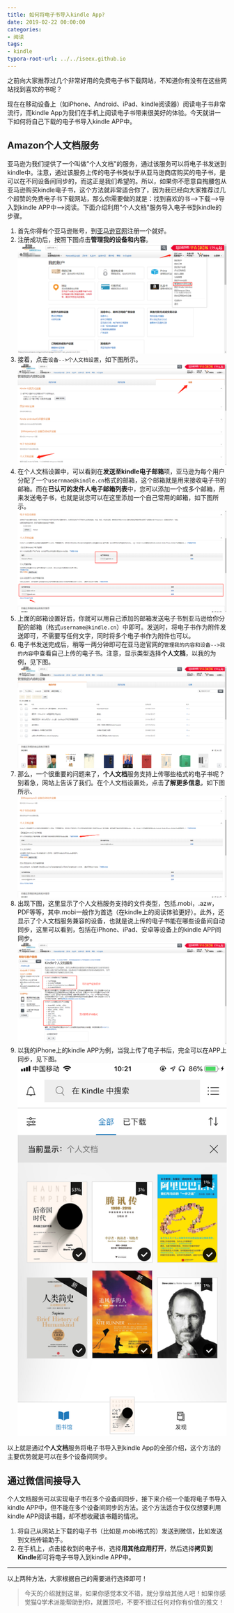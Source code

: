 ```yaml
---
title: 如何将电子书导入kindle App?
date: 2019-02-22 00:00:00
categories:
- 阅读
tags:
- kindle
typora-root-url: ../../iseex.github.io
---
```


之前向大家推荐过几个非常好用的免费电子书下载网站，不知道你有没有在这些网站找到喜欢的书呢？

现在在移动设备上（如iPhone、Android、iPad、kindle阅读器）阅读电子书非常流行，而kindle App为我们在手机上阅读电子书带来很美好的体验。今天就讲一下如何将自己下载的电子书导入kindle APP中。

## Amazon个人文档服务

亚马逊为我们提供了一个叫做"个人文档"的服务，通过该服务可以将电子书发送到kindle中。注意，通过该服务上传的电子书类似于从亚马逊商店购买的电子书，是可以在不同设备间同步的，而这正是我们希望的。所以，如果你不愿意自掏腰包从亚马逊购买kindle电子书，这个方法就非常适合你了，因为我已经向大家推荐过几个超赞的免费电子书下载网站，那么你需要做的就是：找到喜欢的书-->下载-->导入到kindle APP中-->阅读。下面介绍利用"个人文档"服务导入电子书到kindle的步骤。

1. 首先你得有个亚马逊账号，到[亚马逊官网](https://www.amazon.cn)注册一个就好。
2. 注册成功后，按照下图点击**管理我的设备和内容**。
   ![](/assets/images/posts/Tools/Amazon-kindle.png)
3. 接着，点击`设备-->个人文档设置`，如下图所示。
   ![](/assets/images/posts/Tools/kindle-documents.png)
4. 在个人文档设置中，可以看到在**发送至kindle电子邮箱**项，亚马逊为每个用户分配了一个`usernmae@kindle.cn`格式的邮箱，这个邮箱就是用来接收电子书的邮箱。而在**已认可的发件人电子邮箱列表**中，您可以添加一个或多个邮箱，用来发送电子书，也就是说您可以在这里添加一个自己常用的邮箱，如下图所示。
   ![](/assets/images/posts/Tools/kindle-mail-settings.png)
5. 上面的邮箱设置好后，你就可以用自己添加的邮箱发送电子书到亚马逊给你分配的邮箱（格式`username@kindle.cn`）中即可。发送时，将电子书作为附件发送即可，不需要写任何文字，同时将多个电子书作为附件也可以。
6. 电子书发送完成后，稍等一两分钟即可在亚马逊官网的`管理我的内容和设备-->我的内容`中查看自己上传的电子书。注意，显示类型选择**个人文档**，以我的为例，见下图。
   ![](/assets/images/posts/Tools/imported-books.png)
7. 那么，一个很重要的问题来了，**个人文档**服务支持上传哪些格式的电子书呢？别着急，网站上告诉了我们。在个人文档设置处，点击**了解更多信息**，如下图所示、
   ![](/assets/images/posts/Tools/documents-more-info.png)
8. 出现下图，这里显示了个人文档服务支持的文件类型，包括.mobi，.azw，PDF等等，其中.mobi一般作为首选（在kindle上的阅读体验更好）。此外，还显示了个人文档服务兼容的设备，也就是说上传的电子书能在哪些设备间自动同步，这里可以看到，包括在iPhone、iPad、安卓等设备上的kindle APP间同步。
   ![](/assets/images/posts/Tools/kindle-ebooks-filetype.png)
9. 以我的iPhone上的kindle APP为例，当我上传了电子书后，完全可以在APP上同步，见下图。
   ![](/assets/images/posts/Tools/ios-kindle-app-ebooks.png)

以上就是通过**个人文档**服务将电子书导入到kindle App的全部介绍，这个方法的主要优势就是可以在多个设备间同步。

## 通过微信间接导入

个人文档服务可以实现电子书在多个设备间同步，接下来介绍一个能将电子书导入kindle APP中，但不能在多个设备间同步的方法。这个方法适合于仅仅想要利用kindle APP阅读书籍，却不想收藏该书籍的情况。

1. 将自己从网站上下载的电子书（比如是.mobi格式的）发送到微信，比如发送到文档传输助手。
2. 在手机上，点击接收到的电子书，选择**用其他应用打开**，然后选择**拷贝到Kindle**即可将电子书导入到kindle APP中。

----

以上两种方法，大家根据自己的需要进行选择即可！

>今天的介绍就到这里，如果你感觉本文不错，就分享给其他人吧！如果你感觉猫Q学术派能帮助到你，就置顶吧，不要不错过任何对你有价值的推文！

